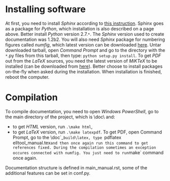 # Installing software #

At first, you need to install _Sphinx_ according to [this instruction](http://sphinx-doc.org/latest/install.html). Sphinx goes as a package for _Python_, which installation is also described on a page above. Better install _Python_ version 2.7.`*`. The _Sphinx_ version used to create documentation was 1.2b2. You will also need _Sphinx_ package for numbering figures called _numfig_, which latest version can be downloaded [here](http://sourceforge.net/p/numfig/wiki/Home/). Untar downloaded tarball, open _Command Prompt_ and go to the directory with the `*`.py files from this tarball, then type: `python setup.py install`.
To get _PDF_ out from the _LaTeX_ sources, you need  the latest version of _MiKTeX_ to be installed (can be downloaded from [here](http://miktex.org/download)). Better choose to install packages on-the-fly when asked during the installation. When installation is finished, reboot the computer.

# Compilation #

To compile documentation, you need to open _Windows PowerShell_, go to the main directory of the project, which is \doc\ and:
  * to get _HTML_ version, run `.\make html`,
  * to get _LaTeX_ version, run `.\make latexpdf`. To get PDF, open Command Prompt, go to the \doc\`_`build\latex, type `pdflatex elltool_manual.tex` and then once again run this command to get references fixed.
During the compilation sometimes an exception occures connected with numfig. You just need to run `make` command once again.

Documentation structure is defined in main\_manual.rst, some of the additional features can be set in conf.py.